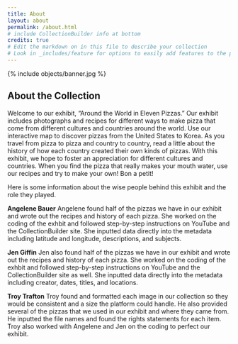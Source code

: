 ```yaml
---
title: About
layout: about
permalink: /about.html
# include CollectionBuilder info at bottom
credits: true
# Edit the markdown on in this file to describe your collection
# Look in _includes/feature for options to easily add features to the page
---
```


{% include objects/banner.jpg  %}



## About the Collection

Welcome to our exhibit, “Around the World in Eleven Pizzas.” Our exhibit includes photographs and recipes for different ways to make pizza that come from different cultures and countries around the world. Use our interactive map to discover pizzas from the United States to Korea. As you travel from pizza to pizza and country to country, read a little about the history of how each country created their own kinds of pizzas. With this exhibit, we hope to foster an appreciation for different cultures and countries. When you find the pizza that really makes your mouth water, use our recipes and try to make your own! Bon a petit!

Here is some information about the wise people behind this exhibit and the role they played.

**Angelene Bauer**
Angelene found half of the pizzas we have in our exhibit and wrote out the recipes and history of each pizza. She worked on the coding of the exhbit and followed step-by-step instructions on YouTube and the CollectionBuilder site. She inputted data directly into the metadata including latitude and longitude, descriptions, and subjects. 

**Jen Giffin**
Jen also found half of the pizzas we have in our exhibit and wrote out the recipes and history of each pizza. She worked on the coding of the exhbit and followed step-by-step instructions on YouTube and the CollectionBuilder site as well. She inputted data directly into the metadata including creator, dates, titles, and locations. 

**Troy Trafton**
Troy found and formatted each image in our collection so they would be consistent and a size the platform could handle. He also provided several of the pizzas that we used in our exhibit and where they came from. He inputted the file names and found the rights statements for each item. Troy also worked with Angelene and Jen on the coding to perfect our exhibit. 
